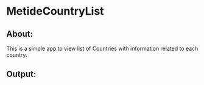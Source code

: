 # MetideCountryList


## About:
This is a simple app to view list of Countries with information related to each country. 


## Output:

